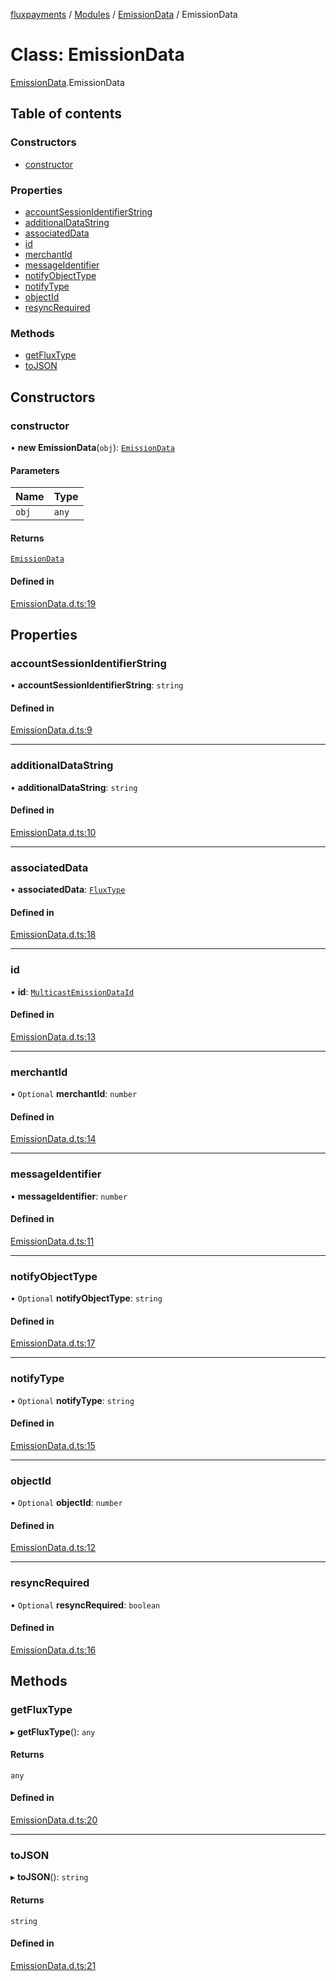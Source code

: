 [fluxpayments](../README.md) / [Modules](../modules.md) / [EmissionData](../modules/EmissionData.md) / EmissionData

# Class: EmissionData

[EmissionData](../modules/EmissionData.md).EmissionData

## Table of contents

### Constructors

- [constructor](EmissionData.EmissionData.md#constructor)

### Properties

- [accountSessionIdentifierString](EmissionData.EmissionData.md#accountsessionidentifierstring)
- [additionalDataString](EmissionData.EmissionData.md#additionaldatastring)
- [associatedData](EmissionData.EmissionData.md#associateddata)
- [id](EmissionData.EmissionData.md#id)
- [merchantId](EmissionData.EmissionData.md#merchantid)
- [messageIdentifier](EmissionData.EmissionData.md#messageidentifier)
- [notifyObjectType](EmissionData.EmissionData.md#notifyobjecttype)
- [notifyType](EmissionData.EmissionData.md#notifytype)
- [objectId](EmissionData.EmissionData.md#objectid)
- [resyncRequired](EmissionData.EmissionData.md#resyncrequired)

### Methods

- [getFluxType](EmissionData.EmissionData.md#getfluxtype)
- [toJSON](EmissionData.EmissionData.md#tojson)

## Constructors

### constructor

• **new EmissionData**(`obj`): [`EmissionData`](EmissionData.EmissionData.md)

#### Parameters

| Name | Type |
| :------ | :------ |
| `obj` | `any` |

#### Returns

[`EmissionData`](EmissionData.EmissionData.md)

#### Defined in

[EmissionData.d.ts:19](https://github.com/fluxpayments1/fluxpayments_api_ts/blob/2772c747e214a3cab637ab4d18a9d6944f43ee64/src/types/flux_types/EmissionData.d.ts#L19)

## Properties

### accountSessionIdentifierString

• **accountSessionIdentifierString**: `string`

#### Defined in

[EmissionData.d.ts:9](https://github.com/fluxpayments1/fluxpayments_api_ts/blob/2772c747e214a3cab637ab4d18a9d6944f43ee64/src/types/flux_types/EmissionData.d.ts#L9)

___

### additionalDataString

• **additionalDataString**: `string`

#### Defined in

[EmissionData.d.ts:10](https://github.com/fluxpayments1/fluxpayments_api_ts/blob/2772c747e214a3cab637ab4d18a9d6944f43ee64/src/types/flux_types/EmissionData.d.ts#L10)

___

### associatedData

• **associatedData**: [`FluxType`](FluxType.FluxType.md)

#### Defined in

[EmissionData.d.ts:18](https://github.com/fluxpayments1/fluxpayments_api_ts/blob/2772c747e214a3cab637ab4d18a9d6944f43ee64/src/types/flux_types/EmissionData.d.ts#L18)

___

### id

• **id**: [`MulticastEmissionDataId`](EmissionData.MulticastEmissionDataId.md)

#### Defined in

[EmissionData.d.ts:13](https://github.com/fluxpayments1/fluxpayments_api_ts/blob/2772c747e214a3cab637ab4d18a9d6944f43ee64/src/types/flux_types/EmissionData.d.ts#L13)

___

### merchantId

• `Optional` **merchantId**: `number`

#### Defined in

[EmissionData.d.ts:14](https://github.com/fluxpayments1/fluxpayments_api_ts/blob/2772c747e214a3cab637ab4d18a9d6944f43ee64/src/types/flux_types/EmissionData.d.ts#L14)

___

### messageIdentifier

• **messageIdentifier**: `number`

#### Defined in

[EmissionData.d.ts:11](https://github.com/fluxpayments1/fluxpayments_api_ts/blob/2772c747e214a3cab637ab4d18a9d6944f43ee64/src/types/flux_types/EmissionData.d.ts#L11)

___

### notifyObjectType

• `Optional` **notifyObjectType**: `string`

#### Defined in

[EmissionData.d.ts:17](https://github.com/fluxpayments1/fluxpayments_api_ts/blob/2772c747e214a3cab637ab4d18a9d6944f43ee64/src/types/flux_types/EmissionData.d.ts#L17)

___

### notifyType

• `Optional` **notifyType**: `string`

#### Defined in

[EmissionData.d.ts:15](https://github.com/fluxpayments1/fluxpayments_api_ts/blob/2772c747e214a3cab637ab4d18a9d6944f43ee64/src/types/flux_types/EmissionData.d.ts#L15)

___

### objectId

• `Optional` **objectId**: `number`

#### Defined in

[EmissionData.d.ts:12](https://github.com/fluxpayments1/fluxpayments_api_ts/blob/2772c747e214a3cab637ab4d18a9d6944f43ee64/src/types/flux_types/EmissionData.d.ts#L12)

___

### resyncRequired

• `Optional` **resyncRequired**: `boolean`

#### Defined in

[EmissionData.d.ts:16](https://github.com/fluxpayments1/fluxpayments_api_ts/blob/2772c747e214a3cab637ab4d18a9d6944f43ee64/src/types/flux_types/EmissionData.d.ts#L16)

## Methods

### getFluxType

▸ **getFluxType**(): `any`

#### Returns

`any`

#### Defined in

[EmissionData.d.ts:20](https://github.com/fluxpayments1/fluxpayments_api_ts/blob/2772c747e214a3cab637ab4d18a9d6944f43ee64/src/types/flux_types/EmissionData.d.ts#L20)

___

### toJSON

▸ **toJSON**(): `string`

#### Returns

`string`

#### Defined in

[EmissionData.d.ts:21](https://github.com/fluxpayments1/fluxpayments_api_ts/blob/2772c747e214a3cab637ab4d18a9d6944f43ee64/src/types/flux_types/EmissionData.d.ts#L21)
